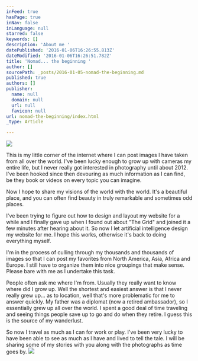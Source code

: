 ```yaml
---
inFeed: true
hasPage: true
inNav: false
inLanguage: null
starred: false
keywords: []
description: 'About me '
datePublished: '2016-01-06T16:26:55.813Z'
dateModified: '2016-01-06T16:26:51.782Z'
title: 'Nomad... the beginning '
author: []
sourcePath: _posts/2016-01-05-nomad-the-beginning.md
published: true
authors: []
publisher:
  name: null
  domain: null
  url: null
  favicon: null
url: nomad-the-beginning/index.html
_type: Article

---
```

![](https://the-grid-user-content.s3-us-west-2.amazonaws.com/8d8d98b8-6054-4b51-84b5-5e878c106af4.jpg)

This is my little corner of the internet where I can post images I have taken from all over the world. I've been lucky enough to grow up with cameras my entire life, but I never really got interested in photography until about 2012\. I've been hooked since then devouring as much information as I can find, be they book or videos on every topic you can imagine.

Now I hope to share my visions of the world with the world. It's a beautiful place, and you can often find beauty in truly remarkable and sometimes odd places.

I've been trying to figure out how to design and layout my website for a while and I finally gave up when I found out about "The Grid" and joined it a few minutes after hearing about it. So now I let artificial intelligence design my website for me. I hope this works, otherwise it's back to doing everything myself.

I'm in the process of culling through my thousands and thousands of images so that I can post my favorites from North America, Asia, Africa and Europe. I still have to organize them into nice groupings that make sense. Please bare with me as I undertake this task.

People often ask me where I'm from. Usually they really want to know where did I grow up. Well the shortest and easiest answer is that I never really grew up... as to location, well that's more problematic for me to answer quickly. My father was a diplomat (now a retired ambassador), so I essentially grew up all over the world. I spent a good deal of time traveling and seeing things people save up to go and do when they retire. I guess this is the source of my wanderlust. 

So now I travel as much as I can for work or play. I've been very lucky to have been able to see as much as I have and lived to tell the tale. I will be sharing some of my stories with you along with the photographs as time goes by.
![](https://the-grid-user-content.s3-us-west-2.amazonaws.com/29de21da-0cbf-43f2-bbd2-bc452a82c4e4.jpg)
